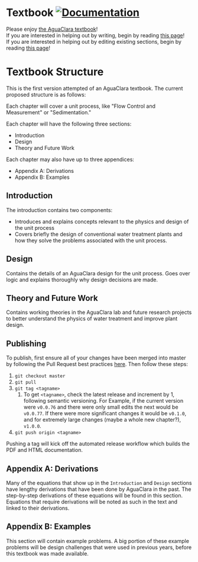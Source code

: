 # Textbook [![Documentation](https://github.com/AguaClara/Textbook/workflows/Documentation/badge.svg)](https://aguaclara.github.io/Textbook/)

Please enjoy [the AguaClara textbook](https://aguaclara.github.io/Textbook/)!  
If you are interested in helping out by writing, begin by reading [this page](https://github.com/AguaClara/Textbook/wiki/Contributing-by-writing)!  
If you are interested in helping out by editing existing sections, begin by reading [this page](https://github.com/AguaClara/Textbook/wiki/Contributing-by-editing)!

# Textbook Structure
This is the first version attempted of an AguaClara textbook. The current proposed structure is as follows:

Each chapter will cover a unit process, like "Flow Control and Measurement" or "Sedimentation."

Each chapter will have the following three sections:
- Introduction
- Design
- Theory and Future Work

Each chapter may also have up to three appendices:
- Appendix A: Derivations
- Appendix B: Examples


## Introduction
The introduction contains two components:
- Introduces and explains concepts relevant to the physics and design of the unit process
- Covers briefly the design of conventional water treatment plants and how they solve the problems associated with the unit process.  

## Design
Contains the details of an AguaClara design for the unit process. Goes over logic and explains thoroughly why design decisions are made.

## Theory and Future Work
Contains working theories in the AguaClara lab and future research projects to better understand the physics of water treatment and improve plant design.

## Publishing

To publish, first ensure all of your changes have been merged into master by following the Pull Request best practices [here](https://github.com/AguaClara/Textbook/wiki/Contributing-by-writing). Then follow these steps:

1. `git checkout master`
2. `git pull`
3. `git tag <tagname>`
   1. To get `<tagname>`, check the latest release and increment by 1, following semantic versioning. For Example, if the current version were `v0.0.76` and there were only small edits the next would be `v0.0.77`. If there were more significant changes it would be `v0.1.0`, and for extremely large changes (maybe a whole new chapter?), `v1.0.0`.
4. `git push origin <tagname>`

Pushing a tag will kick off the automated release workflow which builds the PDF and HTML documentation.

## Appendix A: Derivations
Many of the equations that show up in the `Introduction` and `Design` sections have lengthy derivations that have been done by AguaClara in the past. The step-by-step derivations of these equations will be found in this section. Equations that require derivations will be noted as such in the text and linked to their derivations.


## Appendix B: Examples
This section will contain example problems. A big portion of these example problems will be design challenges that were used in previous years, before this textbook was made available.
